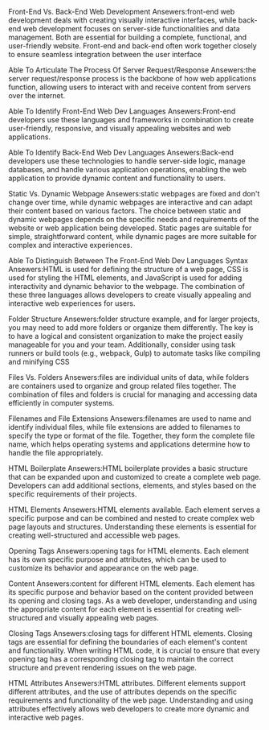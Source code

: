 Front-End Vs. Back-End Web Development
Ansewers:front-end web development deals with creating visually interactive interfaces, while back-end web development focuses on server-side functionalities and data management. Both are essential for building a complete, functional, and user-friendly website. Front-end and back-end often work together closely to ensure seamless integration between the user interface

Able To Articulate The Process Of Server Request/Response
Ansewers:the server request/response process is the backbone of how web applications function, allowing users to interact with and receive content from servers over the internet.

Able To Identify Front-End Web Dev Languages
Ansewers:Front-end developers use these languages and frameworks in combination to create user-friendly, responsive, and visually appealing websites and web applications.

Able To Identify Back-End Web Dev Languages
Ansewers:Back-end developers use these technologies to handle server-side logic, manage databases, and handle various application operations, enabling the web application to provide dynamic content and functionality to users.

Static Vs. Dynamic Webpage
Ansewers:static webpages are fixed and don't change over time, while dynamic webpages are interactive and can adapt their content based on various factors. The choice between static and dynamic webpages depends on the specific needs and requirements of the website or web application being developed. Static pages are suitable for simple, straightforward content, while dynamic pages are more suitable for complex and interactive experiences.

Able To Distinguish Between The Front-End Web Dev Languages Syntax
Ansewers:HTML is used for defining the structure of a web page, CSS is used for styling the HTML elements, and JavaScript is used for adding interactivity and dynamic behavior to the webpage. The combination of these three languages allows developers to create visually appealing and interactive web experiences for users.

Folder Structure
Ansewers:folder structure example, and for larger projects, you may need to add more folders or organize them differently. The key is to have a logical and consistent organization to make the project easily manageable for you and your team. Additionally, consider using task runners or build tools (e.g., webpack, Gulp) to automate tasks like compiling and minifying CSS

Files Vs. Folders
Ansewers:files are individual units of data, while folders are containers used to organize and group related files together. The combination of files and folders is crucial for managing and accessing data efficiently in computer systems.

Filenames and File Extensions
Ansewers:filenames are used to name and identify individual files, while file extensions are added to filenames to specify the type or format of the file. Together, they form the complete file name, which helps operating systems and applications determine how to handle the file appropriately.

HTML Boilerplate
Ansewers:HTML boilerplate provides a basic structure that can be expanded upon and customized to create a complete web page. Developers can add additional sections, elements, and styles based on the specific requirements of their projects.

HTML Elements
Ansewers:HTML elements available. Each element serves a specific purpose and can be combined and nested to create complex web page layouts and structures. Understanding these elements is essential for creating well-structured and accessible web pages.

Opening Tags
Ansewers:opening tags for HTML elements. Each element has its own specific purpose and attributes, which can be used to customize its behavior and appearance on the web page.

Content
Ansewers:content for different HTML elements. Each element has its specific purpose and behavior based on the content provided between its opening and closing tags. As a web developer, understanding and using the appropriate content for each element is essential for creating well-structured and visually appealing web pages.

Closing Tags
Ansewers:closing tags for different HTML elements. Closing tags are essential for defining the boundaries of each element's content and functionality. When writing HTML code, it is crucial to ensure that every opening tag has a corresponding closing tag to maintain the correct structure and prevent rendering issues on the web page.

HTML Attributes
Ansewers:HTML attributes. Different elements support different attributes, and the use of attributes depends on the specific requirements and functionality of the web page. Understanding and using attributes effectively allows web developers to create more dynamic and interactive web pages.
